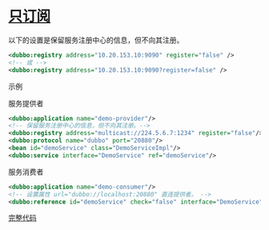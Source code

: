 # [只订阅](http://dubbo.apache.org/#/docs/user/demos/subscribe-only.md)

以下的设置是保留服务注册中心的信息，但不向其注册。

```xml
<dubbo:registry address="10.20.153.10:9090" register="false" />
<!-- 或 -->
<dubbo:registry address="10.20.153.10:9090?register=false" />
```

示例

服务提供者

```xml
<dubbo:application name="demo-provider"/>
<!-- 保留服务注册中心的信息，但不向其注册。-->
<dubbo:registry address="multicast://224.5.6.7:1234" register="false"/>
<dubbo:protocol name="dubbo" port="20880"/>
<bean id="demoService" class="DemoServiceImpl"/>
<dubbo:service interface="DemoService" ref="demoService"/>
```

服务消费者

```xml
<dubbo:application name="demo-consumer"/>
<!-- 设置属性 url="dubbo://localhost:20880" 直连提供者。 -->
<dubbo:reference id="demoService" check="false" interface="DemoService" url="dubbo://localhost:20880"/>
```

[完整代码](https://gitee.com/mrhuangyuhui/dubbo/tree/master/dubbo-demos/dubbo-demo-3)